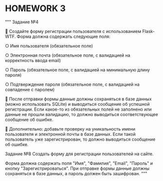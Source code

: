 # HOMEWORK 3

"""
Задание №4

📌 Создайте форму регистрации пользователя с использованием Flask-WTF. Форма должна
содержать следующие поля:

○ Имя пользователя (обязательное поле)

○ Электронная почта (обязательное поле, с валидацией на корректность ввода email)

○ Пароль (обязательное поле, с валидацией на минимальную длину пароля)

○ Подтверждение пароля (обязательное поле, с валидацией на совпадение с паролем)

📌 После отправки формы данные должны сохраняться в базе данных (можно использовать SQLite)
и выводиться сообщение об успешной регистрации. Если какое-то из обязательных полей не
заполнено или данные не прошли валидацию, то должно выводиться соответствующее
сообщение об ошибке.

📌 Дополнительно: добавьте проверку на уникальность имени пользователя и электронной почты в
базе данных. Если такой пользователь уже зарегистрирован, то должно выводиться сообщение
об ошибке.

Задание №8
Создать форму для регистрации пользователей на сайте.

Форма должна содержать поля "Имя", "Фамилия", "Email", "Пароль" и кнопку "Зарегистрироваться".
При отправке формы данные должны сохраняться в базе данных, а пароль должен быть зашифрован.
"""
